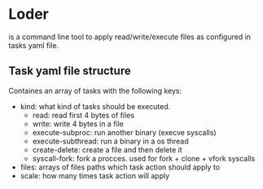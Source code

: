 # Loder
is a command line tool to apply read/write/execute files as configured in tasks yaml file.

## Task yaml file structure

Containes an array of tasks with the following keys:

- kind: what kind of tasks should be executed.
  - read: read first 4 bytes of files
  - write: write 4 bytes in a file
  - execute-subproc: run another binary (execve syscalls)
  - execute-subthread: run a binary in a os thread
  - create-delete: create a file and then delete it
  - syscall-fork: fork a procces. used for fork + clone + vfork syscalls
- files: arrays of files paths which task action should apply to
- scale: how many times task action will apply